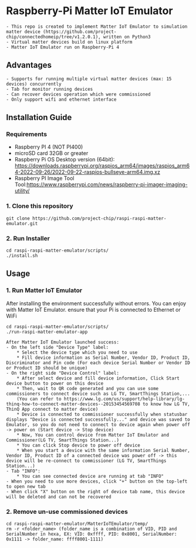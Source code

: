 # Raspberry-Pi Matter IoT Emulator

    - This repo is created to implement Matter IoT Emulator to simulation matter device (https://github.com/project-chip/connectedhomeip/tree/v1.2.0.1), written on Python3
    - Virtual matter devices build on linux platform
    - Matter IoT Emulator run on Raspberry-Pi 4

## Advantages

    - Supports for running multiple virtual matter devices (max: 15 devices) concurrently
    - Tab for monitor running devices
    - Can recover devices operation which were commissioned
    - Only support wifi and ethernet interface

## Installation Guide

### Requirements

-   Raspberry PI 4 (NOT PI400)
-   microSD card 32GB or greater
-   Raspberry Pi OS Desktop version (64bit): https://downloads.raspberrypi.org/raspios_arm64/images/raspios_arm64-2022-09-26/2022-09-22-raspios-bullseye-arm64.img.xz
-   Raspberry PI Image Tool Tool:https://www.raspberrypi.com/news/raspberry-pi-imager-imaging-utility/

### 1. Clone this repository

    git clone https://github.com/project-chip/raspi-raspi-matter-emulator.git

### 2. Run Installer

    cd raspi-raspi-matter-emulator/scripts/
    ./install.sh

## Usage

### 1. Run Matter IoT Emulator

After installing the environment successfully without errors. You can enjoy with Matter IoT Emulator.
ensure that your Pi is connected to Ethernet or WiFi

    cd raspi-raspi-matter-emulator/scripts/
    ./run-raspi-matter-emulator-app

    After Matter IoT Emulator launched success:
    - On the left side "Device Type" label:
        * Select the device type which you need to use
        * Fill device information as Serial Number, Vendor ID, Product ID, Discriminator and Pin code (For each device Serial Number or Vendor ID or Product ID should be unique)
    - On the right side "Device Control" label:
        * After select device and fill device information, Click Start device button to power on this device
        * Then, wait to QR code generated and you can use some commissioners to connect device such as LG TV, SmartThings Station,...
        (You can refer to https://www.lg.com/us/support/help-library/lg-thinq-how-to-connect-matter-devices--20153454569708 to know how LG TV, ThinQ App connect to matter device)
        * Device is connected to commissioner successfully when statusbar displays "Device is connected successfully..." and device was saved to Emulator, so you do not need to connect to device again when power off -> power on (Start device -> Stop device)
        * Now, You can control device from Matter IoT Emulator and Commissioner(LG TV, SmartThings Station...)
        * You can click Stop device to power off device
        * When you start a device with the same information Serial Number, Vendor ID, Product ID of a connected device was power off -> this device will be re-connect to commissioner (LG TV, SmartThings Station...)
    - Tab "INFO":
        * You can see connected device are running at tab "INFO"
    - When you need to use more devices, click "+" button on the top-left to open new tab
    - When click "X" button on the right of device tab name, this device will be deleted and can not be recovered

### 2. Remove un-use commissioned devices

    cd raspi-raspi-matter-emulator/MatterIoTEmulator/temp/
    rm -r <folder_name> (folder_name is a combination of VID, PID and SerialNumber in hexa, EX: VID: 0xffff, PID: 0x8001, SerialNumber: 0x1111 -> folder_name: ffff8001-1111)
